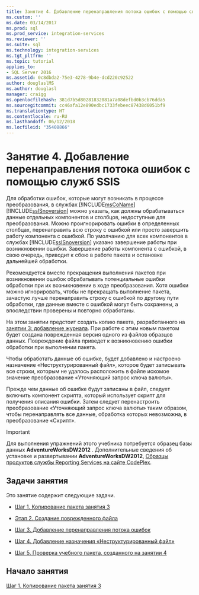 ```yaml
---
title: Занятие 4. Добавление перенаправления потока ошибок с помощью служб SSIS | Документы Майкрософт
ms.custom: ''
ms.date: 03/14/2017
ms.prod: sql
ms.prod_service: integration-services
ms.reviewer: ''
ms.suite: sql
ms.technology: integration-services
ms.tgt_pltfrm: ''
ms.topic: tutorial
applies_to:
- SQL Server 2016
ms.assetid: 0c8dbda2-75e3-4278-9b4e-dcd220c92522
author: douglaslMS
ms.author: douglasl
manager: craigg
ms.openlocfilehash: 381d7b5d80281832081a7a08defbd0b3cb76dda5
ms.sourcegitcommit: cc46afa12e890edbc1733febeec87438d6051bf9
ms.translationtype: HT
ms.contentlocale: ru-RU
ms.lasthandoff: 06/12/2018
ms.locfileid: "35408866"
---
```

# <a name="lesson-4-add-error-flow-redirection-with-ssis"></a>Занятие 4. Добавление перенаправления потока ошибок с помощью служб SSIS
Для обработки ошибок, которые могут возникать в процессе преобразования, в службах [!INCLUDE[msCoName](../includes/msconame-md.md)] [!INCLUDE[ssISnoversion](../includes/ssisnoversion-md.md)] можно указать, как должны обрабатываться данные отдельных компонентов и столбцов, недоступные для преобразования. Можно проигнорировать ошибки в определенных столбцах, перенаправить всю строку с ошибкой или просто завершить работу компонента с ошибкой. По умолчанию для всех компонентов в службах [!INCLUDE[ssISnoversion](../includes/ssisnoversion-md.md)] указано завершение работы при возникновении ошибки. Завершение работы компонента с ошибкой, в свою очередь, приводит к сбою в работе пакета и остановке дальнейшей обработки.  
  
Рекомендуется вместо прекращения выполнения пакетов при возникновении ошибок обрабатывать потенциальные ошибки обработки при их возникновении в ходе преобразования. Хотя ошибки можно игнорировать, чтобы не прекращать выполнение пакета, зачастую лучше перенаправить строку с ошибкой по другому пути обработки, где данные вместе с ошибкой могут быть сохранены, а впоследствии проверены и повторно обработаны.  
  
На этом занятии предстоит создать копию пакета, разработанного на [занятии 3: добавление журнала](../integration-services/lesson-3-add-logging-with-ssis.md). При работе с этим новым пакетом будет создана поврежденная версия одного из файлов образцов данных. Повреждение файла приведет к возникновению ошибки обработки при выполнении пакета.  
  
Чтобы обработать данные об ошибке, будет добавлено и настроено назначение «Неструктурированный файл», которое будет записывать все строки, которым не удалось расположить в файле искомое значение преобразование «Уточняющий запрос ключа валюты».  
  
Прежде чем данные об ошибке будут записаны в файл, следует включить компонент скрипта, который использует скрипт для получения описания ошибки. Затем следует перенастроить преобразование «Уточняющий запрос ключа валюты» таким образом, чтобы перенаправлять все данные, обработка которых невозможна, в преобразование «Скрипт».  
  
> [!IMPORTANT]  
> Для выполнения упражнений этого учебника потребуется образец базы данных **AdventureWorksDW2012** . Дополнительные сведения об установке и развертывании **AdventureWorksDW2012**, [Образцы продуктов службы Reporting Services на сайте CodePlex](http://go.microsoft.com/fwlink/p/?LinkID=526910).  
  
## <a name="tasks-in-lesson"></a>Задачи занятия  
Это занятие содержит следующие задачи.  
  
-   [Шаг 1. Копирование пакета занятия 3](../integration-services/lesson-4-1-copying-the-lesson-3-package.md)  
  
-   [Этап 2. Создание поврежденного файла](../integration-services/lesson-4-2-creating-a-corrupted-file.md)  
  
-   [Шаг 3. Добавление перенаправления потока ошибок](../integration-services/lesson-4-3-adding-error-flow-redirection.md)  
  
-   [Шаг 4. Добавление назначения «Неструктурированный файл»](../integration-services/lesson-4-4-adding-a-flat-file-destination.md)  
  
-   [Шаг 5. Проверка учебного пакета, созданного на занятии 4](../integration-services/lesson-4-5-testing-the-lesson-4-tutorial-package.md)  
  
## <a name="start-the-lesson"></a>Начало занятия  
[Шаг 1. Копирование пакета занятия 3](../integration-services/lesson-4-1-copying-the-lesson-3-package.md)  
  
  
  
